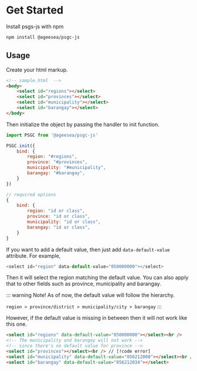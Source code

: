 # Get Started

Install psgs-js with npm

```bash
npm install @ageesea/psgc-js
```

## Usage

Create your html markup.

```html
<!-- sample.html  -->
<body>
    <select id="regions"></select>
    <select id="provinces"></select>
    <select id="municipality"></select>
    <select id="barangay"></select>
</body>
```

Then initialize the object by passing the handler to init function.

```js
import PSGC from '@ageesea/psgc-js'

PSGC.init({
    bind: {
        region: "#regions",
        province: "#provinces",
        municipality: "#municipality",
        barangay: "#barangay",
    }
})
```

```js
// required options
{
    bind: {
        region: "id or class",
        province: "id or class",
        municipality: "id or class",
        barangay: "id or class",
    }
}
```

If you want to add a default value, then just add `data-default-value` attribute. For example,

```js
<select id="region" data-default-value="050000000"></select>
```

Then it will select the region matching the default value. You can also apply that to other fields such as province, municipality and barangay.

::: warning Note!
As of now, the default value will follow the hierarchy.

`region > province/district > municipality/city > barangay`
:::

However, if the default value is missing in between then it will not work like this one.

```html {2-3}
<select id="regions" data-default-value="050000000"></select><br />
<!-- The municipality and barangay will not work --> 
<!-- since there's no default value for province --> 
<select id="provinces"></select><br /> // [!code error]
<select id="municipality" data-default-value="056212000"></select><br />
<select id="barangay" data-default-value="056212034"></select>
```
